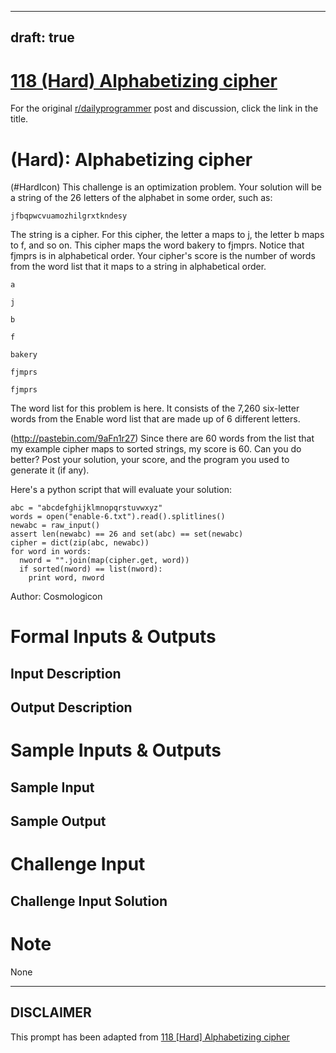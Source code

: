 ---
draft: true
----

# [118 (Hard) Alphabetizing cipher](https://www.reddit.com/r/dailyprogrammer/comments/178vsz/012513_challenge_118_hard_alphabetizing_cipher/)

For the original [r/dailyprogrammer](https://www.reddit.com/r/dailyprogrammer/) post and discussion, click the link in the title.

#  (Hard): Alphabetizing cipher
(#HardIcon)
This challenge is an optimization problem. Your solution will be a string of the 26 letters of the alphabet in some order, such as:


```
jfbqpwcvuamozhilgrxtkndesy
```
The string is a cipher. For this cipher, the letter a maps to j, the letter b maps to f, and so on. This cipher maps the word bakery to fjmprs. Notice that fjmprs is in alphabetical order. Your cipher's score is the number of words from the word list that it maps to a string in alphabetical order.


```
a
```

```
j
```

```
b
```

```
f
```

```
bakery
```

```
fjmprs
```

```
fjmprs
```
The word list for this problem is here. It consists of the 7,260 six-letter words from the Enable word list that are made up of 6 different letters.

(http://pastebin.com/9aFn1r27)
Since there are 60 words from the list that my example cipher maps to sorted strings, my score is 60. Can you do better? Post your solution, your score, and the program you used to generate it (if any).

Here's a python script that will evaluate your solution:


```
abc = "abcdefghijklmnopqrstuvwxyz"
words = open("enable-6.txt").read().splitlines()
newabc = raw_input()
assert len(newabc) == 26 and set(abc) == set(newabc)
cipher = dict(zip(abc, newabc))
for word in words:
  nword = "".join(map(cipher.get, word))
  if sorted(nword) == list(nword):
    print word, nword
```
Author: Cosmologicon

# Formal Inputs & Outputs
## Input Description
<Field to be removed>

## Output Description
<Field to be removed> 

# Sample Inputs & Outputs
## Sample Input
<Field to be removed> 

## Sample Output
<Field to be removed> 

# Challenge Input
<Field to be removed> 

## Challenge Input Solution
<Field to be removed> 

# Note
None


----
## **DISCLAIMER**
This prompt has been adapted from [118 [Hard] Alphabetizing cipher](https://www.reddit.com/r/dailyprogrammer/comments/178vsz/012513_challenge_118_hard_alphabetizing_cipher/
)
